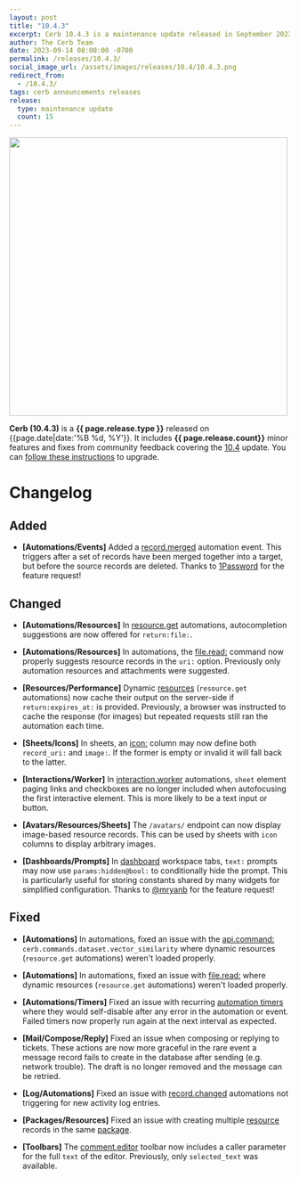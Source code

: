 ```yaml
---
layout: post
title: "10.4.3"
excerpt: Cerb 10.4.3 is a maintenance update released in September 2023 with 15 improvements from community feedback.
author: The Cerb Team
date: 2023-09-14 08:00:00 -0700
permalink: /releases/10.4.3/
social_image_url: /assets/images/releases/10.4/10.4.3.png
redirect_from:
  - /10.4.3/
tags: cerb announcements releases
release:
  type: maintenance update
  count: 15
---
```


<div class="cerb-screenshot">
<img src="{{page.social_image_url}}" class="screenshot" width="500">
</div>

**Cerb (10.4.3)** is a **{{ page.release.type }}** released on {{page.date|date:'%B %d, %Y'}}. It includes **{{ page.release.count}}** minor features and fixes from community feedback covering the [10.4](/releases/10.4/) update.  You can [follow these instructions](/docs/upgrading/) to upgrade.

# Changelog

## Added

* **[Automations/Events]** Added a [record.merged](/docs/automations/events/record.merged/) automation event. This triggers after a set of records have been merged together into a target, but before the source records are deleted. Thanks to [1Password](https://1password.com/) for the feature request!

## Changed

* **[Automations/Resources]** In [resource.get](/docs/automations/triggers/resource.get/) automations, autocompletion suggestions are now offered for `return:file:`.

* **[Automations/Resources]** In automations, the [file.read:](/docs/automations/commands/file.read/) command now properly suggests resource records in the `uri:` option. Previously only automation resources and attachments were suggested.

* **[Resources/Performance]** Dynamic [resources](/docs/resources/) (`resource.get` automations) now cache their output on the server-side if `return:expires_at:` is provided. Previously, a browser was instructed to cache the response (for images) but repeated requests still ran the automation each time.

* **[Sheets/Icons]** In sheets, an [icon:](/docs/sheets/#icon) column may now define both `record_uri:` and `image:`. If the former is empty or invalid it will fall back to the latter.

* **[Interactions/Worker]** In [interaction.worker](/docs/automations/triggers/interaction.worker/) automations, `sheet` element paging links and checkboxes are no longer included when autofocusing the first interactive element. This is more likely to be a text input or button.

* **[Avatars/Resources/Sheets]** The `/avatars/` endpoint can now display image-based resource records. This can be used by sheets with `icon` columns to display arbitrary images.

* **[Dashboards/Prompts]** In [dashboard](/docs/dashboards/#prompts) workspace tabs, `text:` prompts may now use `params:hidden@bool:` to conditionally hide the prompt. This is particularly useful for storing constants shared by many widgets for simplified configuration. Thanks to [@mryanb](https://github.com/mryanb/) for the feature request!

## Fixed

* **[Automations]** In automations, fixed an issue with the [api.command:](/docs/automations/commands/api.command/) `cerb.commands.dataset.vector_similarity` where dynamic resources (`resource.get` automations) weren't loaded properly.

* **[Automations]** In automations, fixed an issue with [file.read:](/docs/automations/commands/file.read/) where dynamic resources (`resource.get` automations) weren't loaded properly.

* **[Automations/Timers]** Fixed an issue with recurring [automation timers](/docs/automations/#timers) where they would self-disable after any error in the automation or event. Failed timers now properly run again at the next interval as expected.

* **[Mail/Compose/Reply]** Fixed an issue when composing or replying to tickets. These actions are now more graceful in the rare event a message record fails to create in the database after sending (e.g. network trouble). The draft is no longer removed and the message can be retried.

* **[Log/Automations]** Fixed an issue with [record.changed](/docs/automations/triggers/record.changed/) automations not triggering for new activity log entries.

* **[Packages/Resources]** Fixed an issue with creating multiple [resource](/docs/records/types/resource/) records in the same [package](/docs/packages/).

* **[Toolbars]** The [comment.editor](/docs/toolbars/interactions/comment.editor/) toolbar now includes a caller parameter for the full `text` of the editor. Previously, only `selected_text` was available.
